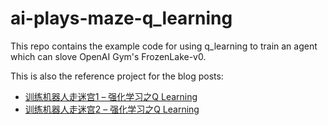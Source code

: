 # ai-plays-maze-q_learning
This repo contains the example code for using q_learning to train an agent which can slove OpenAI Gym's FrozenLake-v0.

This is also the reference project for the blog posts:
* [训练机器人走迷宫1 – 强化学习之Q Learning](https://pythonlibrary.net/2020/03/22/ai-plays-maze-reinforcement-learning-1/)
* [训练机器人走迷宫2 – 强化学习之Q Learning](https://pythonlibrary.net/2020/03/22/ai-plays-maze-reinforcement-learning-2/)
